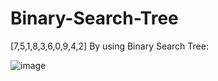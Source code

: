 # Binary-Search-Tree
[7,5,1,8,3,6,0,9,4,2] By using Binary Search Tree:

![image](https://user-images.githubusercontent.com/109015987/181799283-561b255d-d87f-443c-a640-d80b0e56b32f.png)

